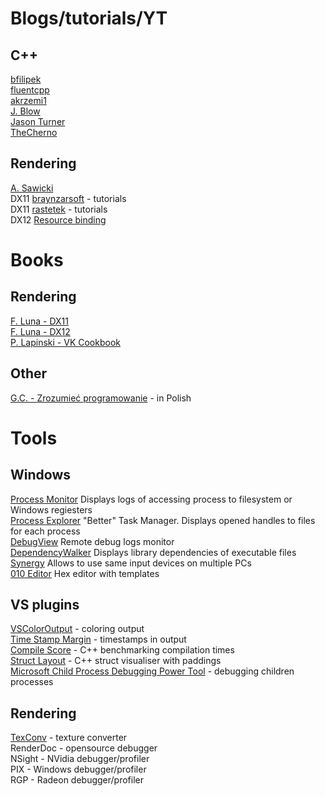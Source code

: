 # Blogs/tutorials/YT
## C++
[bfilipek](https://www.bfilipek.com/)  
[fluentcpp](https://www.fluentcpp.com/)  
[akrzemi1](https://akrzemi1.wordpress.com/)  
[J. Blow](https://www.youtube.com/channel/UCCuoqzrsHlwv1YyPKLuMDUQ)  
[Jason Turner](https://www.youtube.com/channel/UCxHAlbZQNFU2LgEtiqd2Maw)  
[TheCherno](https://www.youtube.com/user/TheChernoProject)  
## Rendering
[A. Sawicki](https://asawicki.info/)  
DX11 [braynzarsoft](https://www.braynzarsoft.net/viewtutorial/q16390-braynzar-soft-directx-11-tutorials) - tutorials  
DX11 [rastetek](http://www.rastertek.com/tutindex.html) - tutorials  
DX12 [Resource binding](https://www.youtube.com/watch?v=Uwhhdktaofg)  

# Books
## Rendering
[F. Luna - DX11](https://www.amazon.com/Introduction-3D-Game-Programming-DirectX/dp/1936420228)  
[F. Luna - DX12](https://www.amazon.com/Introduction-3D-Game-Programming-DirectX/dp/1942270062)  
[P. Lapinski - VK Cookbook](https://www.amazon.com/Vulkan-Cookbook-potential-generation-graphics/dp/1786468158)  

## Other
[G.C. - Zrozumieć programowanie](https://ksiegarnia.pwn.pl/Zrozumiec-programowanie,688790689,p.html) - in Polish  

# Tools
## Windows
[Process Monitor](https://docs.microsoft.com/en-us/sysinternals/downloads/procmon) Displays logs of accessing process to filesystem or Windows regiesters  
[Process Explorer](https://docs.microsoft.com/en-us/sysinternals/downloads/process-explorer) "Better" Task Manager. Displays opened handles to files for each process  
[DebugView](https://docs.microsoft.com/en-us/sysinternals/downloads/debugview) Remote debug logs monitor  
[DependencyWalker](https://www.dependencywalker.com/) Displays library dependencies of executable files  
[Synergy](https://github.com/symless/synergy-core) Allows to use same input devices on multiple PCs  
[010 Editor](https://www.sweetscape.com/010editor/) Hex editor with templates  

## VS plugins
[VSColorOutput](https://marketplace.visualstudio.com/items?itemName=MikeWard-AnnArbor.VSColorOutput) - coloring output  
[Time Stamp Margin](https://marketplace.visualstudio.com/items?itemName=VisualStudioPlatformTeam.TimeStampMargin) - timestamps in output  
[Compile Score](https://marketplace.visualstudio.com/items?itemName=RamonViladomat.CompileScore) - C++ benchmarking compilation times  
[Struct Layout](https://marketplace.visualstudio.com/items?itemName=RamonViladomat.StructLayout) - C++ struct visualiser with paddings  
[Microsoft Child Process Debugging Power Tool](https://marketplace.visualstudio.com/items?itemName=vsdbgplat.MicrosoftChildProcessDebuggingPowerTool) - debugging children processes  
## Rendering
[TexConv](https://github.com/Microsoft/DirectXTex/wiki/Texconv) - texture converter  
RenderDoc - opensource debugger  
NSight - NVidia debugger/profiler  
PIX - Windows debugger/profiler  
RGP - Radeon debugger/profiler  
